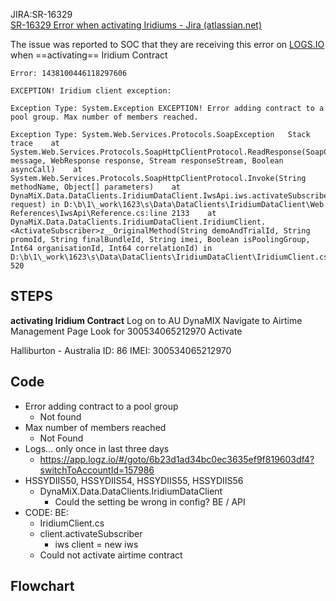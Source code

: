 
JIRA:SR-16329  
[SR-16329 Error when activating Iridiums - Jira (atlassian.net)](https://csojiramixtelematics.atlassian.net/browse/SR-16329)


The issue was reported to SOC that they are receiving this error on [LOGS.IO](http://LOGS.IO) when ==activating== Iridium Contract

```log
Error: 1438100446118297606

EXCEPTION! Iridium client exception:   

Exception Type: System.Exception EXCEPTION! Error adding contract to a pool group. Max number of members reached.   

Exception Type: System.Web.Services.Protocols.SoapException   Stack trace    at System.Web.Services.Protocols.SoapHttpClientProtocol.ReadResponse(SoapClientMessage message, WebResponse response, Stream responseStream, Boolean asyncCall)    at System.Web.Services.Protocols.SoapHttpClientProtocol.Invoke(String methodName, Object[] parameters)    at DynaMiX.Data.DataClients.IridiumDataClient.IwsApi.iws.activateSubscriber(activateSubscriberRequestImpl request) in D:\b\1\_work\1623\s\Data\DataClients\IridiumDataClient\Web References\IwsApi\Reference.cs:line 2133    at DynaMiX.Data.DataClients.IridiumDataClient.IridiumClient.<ActivateSubscriber>z__OriginalMethod(String demoAndTrialId, String promoId, String finalBundleId, String imei, Boolean isPoolingGroup, Int64 organisationId, Int64 correlationId) in D:\b\1\_work\1623\s\Data\DataClients\IridiumDataClient\IridiumClient.cs:line 520
```

## STEPS
**activating Iridium Contract**
Log on to AU DynaMIX
Navigate to Airtime Management Page
Look for 300534065212970
Activate

Halliburton - Australia
ID: 86
IMEI: 300534065212970

## Code

- Error adding contract to a pool group
	- Not found
- Max number of members reached
	- Not Found
- Logs... only once in last three days
	- https://app.logz.io/#/goto/6b23d1ad34bc0ec3635ef9f819603df4?switchToAccountId=157986
- HSSYDIIS50, HSSYDIIS54, HSSYDIIS55, HSSYDIIS56
	- DynaMiX.Data.DataClients.IridiumDataClient
		- Could the setting be wrong in config? BE / API
- CODE: BE:
	- IridiumClient.cs
	- client.activateSubscriber
		- iws client = new iws
	- Could not activate airtime contract

## Flowchart


